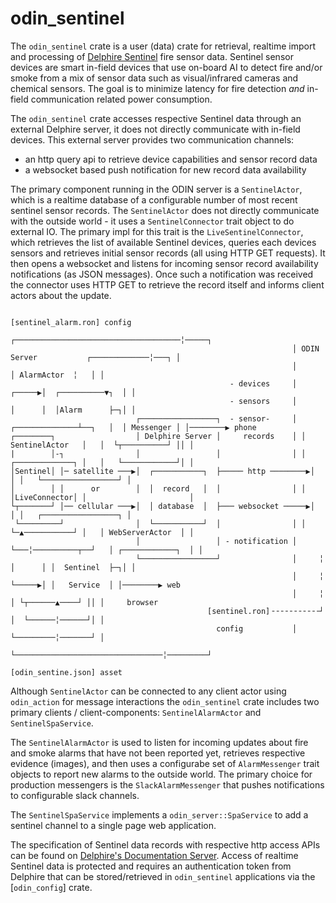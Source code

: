 # odin_sentinel

The `odin_sentinel` crate is a user (data) crate for retrieval, realtime import and processing of [Delphire
Sentinel](https://delphiretech.com/products/) fire sensor data. Sentinel sensor devices are smart in-field devices that
use on-board AI to detect fire and/or smoke from a mix of sensor data such as visual/infrared cameras and chemical
sensors. The goal is to minimize latency for fire detection *and* in-field communication related power consumption. 

The `odin_sentinel` crate accesses respective Sentinel data through an external Delphire server, it does not directly communicate with in-field devices. This external server provides two communication channels:

- an http query api to retrieve device capabilities and sensor record data
- a websocket based push notification for new record data availability

The primary component running in the ODIN server is a `SentinelActor`, which is a realtime database of a configurable
number of most recent sentinel sensor records. The `SentinelActor` does not directly communicate with the outside world - it
uses a `SentinelConnector` trait object to do external IO. The primary impl for this trait is the `LiveSentinelConnector`,
which retrieves the list of available Sentinel devices, queries each devices sensors and retrieves initial sensor records
(all using HTTP GET requests). It then opens a websocket and listens for incoming sensor record availability notifications
(as JSON messages). Once such a notification was received the connector uses HTTP GET to retrieve the record itself and
informs client actors about the update. 

```
                                                                                        [sentinel_alarm.ron] config
                                                               ┌─────────────────────────────────────╎─────┐                  
                                                               │ ODIN Server           ┌─────────────╎───┐ │                  
                                                               │                       │ AlarmActor  ╎   │ │                  
                                                 - devices     │                ┌─────▶︎│  ┌──────────▼┐  │ │                  
                                                 - sensors     │                │      │  │Alarm      ├─┐│ │                  
                            ┌─────────────────┐  - sensor-     │ ┌──────────────┴──┐   │  │ Messenger │ │────────▶︎ phone      
┌────────┐                  │ Delphire Server │     records    │ │ SentinelActor   │   │  └┬──────────┘ ││ │                
|        │-┐                │                 │                │ │ ┌─────────────┐ │   │   └────────────┘│ │                  
│Sentinel│ │─ satellite ───▶︎│  ┌───────────┐  ├───── http ────────▶︎│             │ │   └─────────────────┘ │                  
│        │ │      or        │  │  record   │  │                │ │ │LiveConnector│ │                       │                  
└┬───────┘ │── cellular ───▶︎│  │ database  │  ├─── websocket ─────▶︎│             │ │   ┌─────────────────┐ │                  
 └─────────┘                │  └───────────┘  │                │ │ └─▲───────────┘ │   │ WebServerActor  │ │                  
                            │                 │ - notification │ └───╎──────────┬──┘   │ ┌────────────┐  │ │                  
                            └─────────────────┘                │     ╎          │      │ │  Sentinel  ├─┐│ │                  
                                                               │     ╎          └─────▶︎│ │   Service  │ │────────▶︎ web        
                                                               │     ╎                 │ └┬──────▲────┘ ││ │     browser      
                                            [sentinel.ron]╶╶╶╶╶╶╶╶╶╶╶┘                 │  └──────╎──────┘│ │                  
                                              config           │                       └─────────╎───────┘ │                  
                                                               └─────────────────────────────────╎─────────┘ 
                                                                                          [odin_sentine.json] asset                 
```

Although `SentinelActor` can be connected to any client actor using `odin_action` for message interactions the `odin_sentinel` crate
includes two primary clients / client-components: `SentinelAlarmActor` and `SentinelSpaService`.

The `SentinelAlarmActor` is used to listen for incoming updates about fire and smoke alarms that have not been reported yet, retrieves respective
evidence (images), and then uses a configurabe set of `AlarmMessenger` trait objects to report new alarms to the outside world. The primary
choice for production messengers is the `SlackAlarmMessenger` that pushes notifications to configurable slack channels.

The `SentinelSpaService` implements a `odin_server::SpaService` to add a sentinel channel to a single page web application.

The specification of Sentinel data records with respective http access APIs can be found on [Delphire's Documentation Server](http://38.99.249.67:2361/api/). Access of realtime Sentinel data is protected and requires an authentication token from Delphire that can be stored/retrieved in `odin_sentinel` applications via the [`odin_config`] crate.
